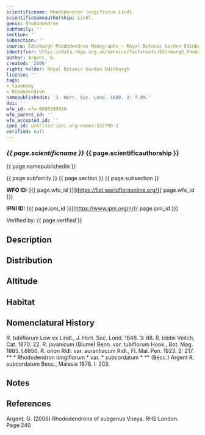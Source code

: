 ```yaml
---
scientificname: Rhododendron longiflorum Lindl.
scientificnameauthorship: Lindl.
genus: Rhododendron
subfamily: ''
section: ''
subsection: ''
source: Edinburgh Rhododendron Monographs – Royal Botanic Garden Edinburgh
identifier: https://data.rbge.org.uk/service/factsheets/Edinburgh_Rhododendron_Monographs.xhtml
author: Argent, G.
created: '2006'
rights holder: Royal Botanic Garden Edinburgh
license: ''
tags:
- taxonomy
- Rhododendron
namepublishedin: 'J. Hort. Soc. Lond. 1848. 3: f.89.'
doi: ''
wfo_id: wfo-0000399916
wfo_parent_id: ''
wfo_accepted_id: ''
ipni_id: urn:lsid:ipni.org:names:332790-1
verified: null
---
```

### _{{ page.scientificname }}_ {{ page.scientificauthorship }}
 {{ page.namepublishedin }}

{{ page.subfamily }} {{ page.section }} {{ page.subsection }}

**WFO ID:** [{{ page.wfo_id }}](https://list.worldfloraonline.org/{{ page.wfo_id }})

**IPNI ID:** [{{ page.ipni_id }}](https://www.ipni.org/n/{{ page.ipni_id }})

Verified by: {{ page.verified }}



## Description


## Distribution


## Altitude


## Habitat


## Nomenclatural History
R. tubiflorum Low ex Lindl., J. Hort. Soc. Lond. 1848. 3: 88. R. lobbii Veitch, Cat. 1870. 22. R. javanicum (Blume) Benn. var. tubiflorum Hook., Bot. Mag. 1885. t.6850. R. orion Ridl. var. aurantiacum Ridl., Fl. Mal. Pen. 1923. 2: 217. ** * Rhododendron longiflorum * var. * subcordatum * ** (Becc.) Argent R. subcordatum Becc., Malesia 1878. I: 203.
                       
## Notes


## References

Argent, G. (2006) Rhododendrons of subgenus Vireya. RHS:London. Page:240
